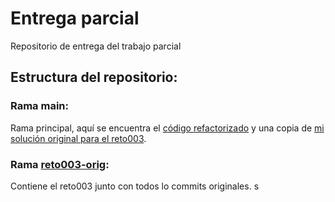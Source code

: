 # Entrega parcial

Repositorio de entrega del trabajo parcial

## Estructura del repositorio:
### Rama main:
Rama principal, aquí se encuentra el [código refactorizado](Reto-Refactorizado/) y una copia de [mi solución original para el reto003](Reto003-Original/evaluaciones/retos/reto003/src/).

### Rama [reto003-orig](https://github.com/luciaZama/23-24-eda2-ep/tree/reto003-orig):
Contiene el reto003 junto con todos lo commits originales.
s